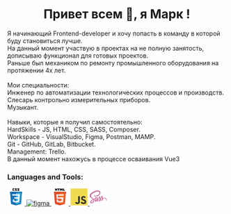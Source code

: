 
<h1 align="center">Привет всем 👋, я Марк !</h1>
<p>Я начинающий Frontend-developer и хочу попасть в команду в которой буду становиться лучше.<br>
На данный момент участвую в проектах на не полную занятость, дописываю функционал для готовых проектов.<br>
Раньше был механиком по ремонту промышленного оборудования на протяжении 4х лет.<br>
<br>
Мои специальности:<br>
Инженер по автоматизации технологических процессов и производств.<br>
Cлесарь контрольно измерительных приборов.<br>
Музыкант.<br>
<br>
Навыки, которые я получил самостоятельно:<br>
HardSkills - JS, HTML, CSS, SASS, Composer.<br>
Workspace - VisualStudio, Figma, Postman, MAMP. <br>
Git - GitHub, GitLab, Bitbucket.<br>
Management: Trello.<br>
В данный момент нахожусь в процессе осваивания Vue3<br>
</p>
<h3 align="left">Languages and Tools:</h3>
<p align="left"> <a href="https://www.w3schools.com/css/" target="_blank" rel="noreferrer"> <img src="https://raw.githubusercontent.com/devicons/devicon/master/icons/css3/css3-original-wordmark.svg" alt="css3" width="40" height="40"/> </a> <a href="https://www.figma.com/" target="_blank" rel="noreferrer"> <img src="https://www.vectorlogo.zone/logos/figma/figma-icon.svg" alt="figma" width="40" height="40"/> </a> <a href="https://www.w3.org/html/" target="_blank" rel="noreferrer"> <img src="https://raw.githubusercontent.com/devicons/devicon/master/icons/html5/html5-original-wordmark.svg" alt="html5" width="40" height="40"/> </a> <a href="https://developer.mozilla.org/en-US/docs/Web/JavaScript" target="_blank" rel="noreferrer"> <img src="https://raw.githubusercontent.com/devicons/devicon/master/icons/javascript/javascript-original.svg" alt="javascript" width="40" height="40"/> </a> <a href="https://sass-lang.com" target="_blank" rel="noreferrer"> <img src="https://raw.githubusercontent.com/devicons/devicon/master/icons/sass/sass-original.svg" alt="sass" width="40" height="40"/> </a> </p>
